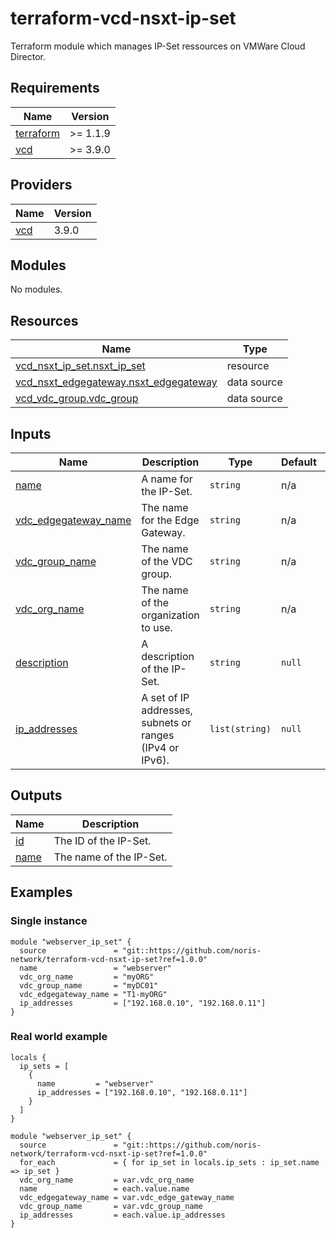 # terraform-vcd-nsxt-ip-set

Terraform module which manages IP-Set ressources on VMWare Cloud Director.

<!-- BEGIN_TF_DOCS -->
## Requirements

| Name | Version |
|------|---------|
| <a name="requirement_terraform"></a> [terraform](#requirement\_terraform) | >= 1.1.9 |
| <a name="requirement_vcd"></a> [vcd](#requirement\_vcd) | >= 3.9.0 |

## Providers

| Name | Version |
|------|---------|
| <a name="provider_vcd"></a> [vcd](#provider\_vcd) | 3.9.0 |

## Modules

No modules.

## Resources

| Name | Type |
|------|------|
| [vcd_nsxt_ip_set.nsxt_ip_set](https://registry.terraform.io/providers/vmware/vcd/latest/docs/resources/nsxt_ip_set) | resource |
| [vcd_nsxt_edgegateway.nsxt_edgegateway](https://registry.terraform.io/providers/vmware/vcd/latest/docs/data-sources/nsxt_edgegateway) | data source |
| [vcd_vdc_group.vdc_group](https://registry.terraform.io/providers/vmware/vcd/latest/docs/data-sources/vdc_group) | data source |

## Inputs

| Name | Description | Type | Default | Required |
|------|-------------|------|---------|:--------:|
| <a name="input_name"></a> [name](#input\_name) | A name for the IP-Set. | `string` | n/a | yes |
| <a name="input_vdc_edgegateway_name"></a> [vdc\_edgegateway\_name](#input\_vdc\_edgegateway\_name) | The name for the Edge Gateway. | `string` | n/a | yes |
| <a name="input_vdc_group_name"></a> [vdc\_group\_name](#input\_vdc\_group\_name) | The name of the VDC group. | `string` | n/a | yes |
| <a name="input_vdc_org_name"></a> [vdc\_org\_name](#input\_vdc\_org\_name) | The name of the organization to use. | `string` | n/a | yes |
| <a name="input_description"></a> [description](#input\_description) | A description of the IP-Set. | `string` | `null` | no |
| <a name="input_ip_addresses"></a> [ip\_addresses](#input\_ip\_addresses) | A set of IP addresses, subnets or ranges (IPv4 or IPv6). | `list(string)` | `null` | no |

## Outputs

| Name | Description |
|------|-------------|
| <a name="output_id"></a> [id](#output\_id) | The ID of the IP-Set. |
| <a name="output_name"></a> [name](#output\_name) | The name of the IP-Set. |
<!-- END_TF_DOCS -->

## Examples

### Single instance

```
module "webserver_ip_set" {
  source               = "git::https://github.com/noris-network/terraform-vcd-nsxt-ip-set?ref=1.0.0"
  name                 = "webserver"
  vdc_org_name         = "myORG"
  vdc_group_name       = "myDC01"
  vdc_edgegateway_name = "T1-myORG"
  ip_addresses         = ["192.168.0.10", "192.168.0.11"]
}
```

### Real world example

```
locals {
  ip_sets = [
    {
      name         = "webserver"
      ip_addresses = ["192.168.0.10", "192.168.0.11"]
    }
  ]
}

module "webserver_ip_set" {
  source               = "git::https://github.com/noris-network/terraform-vcd-nsxt-ip-set?ref=1.0.0"
  for_each             = { for ip_set in locals.ip_sets : ip_set.name => ip_set }
  vdc_org_name         = var.vdc_org_name
  name                 = each.value.name
  vdc_edgegateway_name = var.vdc_edge_gateway_name
  vdc_group_name       = var.vdc_group_name
  ip_addresses         = each.value.ip_addresses
}
```
